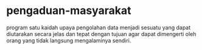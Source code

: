 # pengaduan-masyarakat
program satu kaidah upaya pengolahan data menjadi sesuatu yang dapat diutarakan secara jelas dan tepat dengan tujuan agar dapat dimengerti oleh orang yang tidak langsung mengalaminya sendiri.
